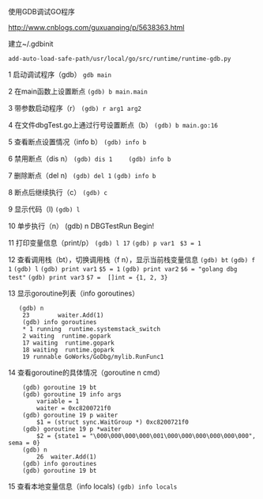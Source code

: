 
使用GDB调试GO程序

http://www.cnblogs.com/guxuanqing/p/5638363.html

建立~/.gdbinit

`add-auto-load-safe-path/usr/local/go/src/runtime/runtime-gdb.py`

1 启动调试程序（gdb）
   `gdb main`

2  在main函数上设置断点
   `(gdb) b main.main`

3  带参数启动程序（r）
   `(gdb) r arg1 arg2`

4  在文件dbgTest.go上通过行号设置断点（b）
   `(gdb) b main.go:16`

5  查看断点设置情况（info b）
   `(gdb) info b`

6  禁用断点（dis n）
    `(gdb) dis 1   `
   ` (gdb) info b`

7  删除断点（del n)
  ` (gdb) del 1`
   `(gdb) info b`

8  断点后继续执行（c）
  `(gdb) c`

9  显示代码（l)
   `(gdb) l`

10 单步执行（n）
   (gdb) n
   DBGTestRun Begin!

11 打印变量信息（print/p）
    `(gdb) l 17`
    `(gdb) p var1 `
    `$3 = 1`

12 查看调用栈（bt），切换调用栈（f n），显示当前栈变量信息
    `(gdb) bt`
    `(gdb) f 1`
    `(gdb) l`
    `(gdb) print var1` 
    `$5 = 1`
    `(gdb) print var2`
    `$6 = "golang dbg test"`
    `(gdb) print var3`
    `$7 =  []int = {1, 2, 3}`

13 显示goroutine列表（info goroutines）
```shell
   (gdb) n
    23        waiter.Add(1)
    (gdb) info goroutines
    * 1 running  runtime.systemstack_switch
    2 waiting  runtime.gopark
    17 waiting  runtime.gopark
    18 waiting  runtime.gopark
    19 runnable GoWorks/GoDbg/mylib.RunFunc1
```

14  查看goroutine的具体情况（goroutine n cmd）
```shell
    (gdb) goroutine 19 bt
    (gdb) goroutine 19 info args
        variable = 1
        waiter = 0xc8200721f0
    (gdb) goroutine 19 p waiter 
        $1 = (struct sync.WaitGroup *) 0xc8200721f0
    (gdb) goroutine 19 p *waiter 
        $2 = {state1 = "\000\000\000\000\001\000\000\000\000\000\000", sema = 0}
    (gdb) n
        26  waiter.Add(1)
    (gdb) info goroutines
    (gdb) goroutine 19 bt
```

15 查看本地变量信息（info locals)
   `(gdb) info locals`